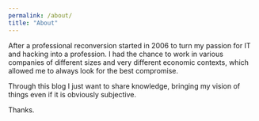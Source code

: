 ```yaml
---
permalink: /about/
title: "About"
---
```


After a professional reconversion started in 2006 to turn my passion for IT and hacking into a profession. I had the chance to work in various companies of different sizes and very different economic contexts, which allowed me to always look for the best compromise. 

Through this blog I just want to share knowledge, bringing my vision of things even if it is obviously subjective.

Thanks.
